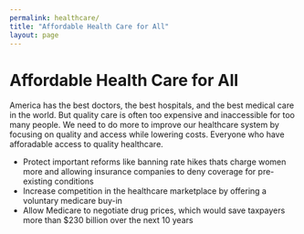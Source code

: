 ```yaml
---
permalink: healthcare/
title: "Affordable Health Care for All"
layout: page
---
```


# Affordable Health Care for All

America has the best doctors, the best hospitals, and the best medical care in the world. But quality care is often too expensive and inaccessible for too many people. We need to do more to improve our healthcare system by focusing on quality and access while lowering costs. Everyone who have afforadable access to quality healthcare.

- Protect important reforms like banning rate hikes thats charge women more and allowing insurance companies to deny coverage for pre-existing conditions
- Increase competition in the healthcare marketplace by offering a voluntary medicare buy-in
- Allow Medicare to negotiate drug prices, which would save taxpayers more than $230 billion over the next 10 years
